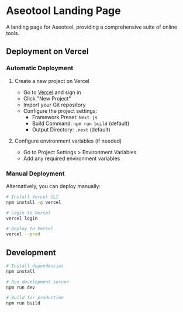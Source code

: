 # Aseotool Landing Page

A landing page for Aseotool, providing a comprehensive suite of online tools.

## Deployment on Vercel

### Automatic Deployment

1. Create a new project on Vercel
   - Go to [Vercel](https://vercel.com/) and sign in
   - Click "New Project"
   - Import your Git repository
   - Configure the project settings:
     - Framework Preset: `Next.js`
     - Build Command: `npm run build` (default)
     - Output Directory: `.next` (default)

2. Configure environment variables (if needed)
   - Go to Project Settings > Environment Variables
   - Add any required environment variables

### Manual Deployment

Alternatively, you can deploy manually:

```bash
# Install Vercel CLI
npm install -g vercel

# Login to Vercel
vercel login

# Deploy to Vercel
vercel --prod
```

## Development

```bash
# Install dependencies
npm install

# Run development server
npm run dev

# Build for production
npm run build
```
